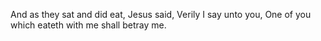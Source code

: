 And as they sat and did eat, Jesus said, Verily I say unto you, One of you which eateth with me shall betray me.
